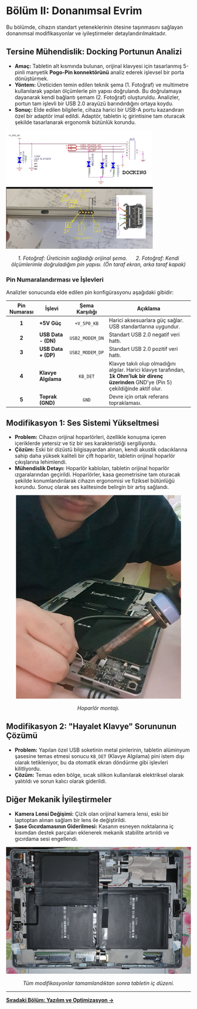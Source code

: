 # Bölüm II: Donanımsal Evrim

Bu bölümde, cihazın standart yeteneklerinin ötesine taşınmasını sağlayan donanımsal modifikasyonlar ve iyileştirmeler detaylandırılmaktadır.

## Tersine Mühendislik: Docking Portunun Analizi

*   **Amaç:** Tabletin alt kısmında bulunan, orijinal klavyesi için tasarlanmış 5-pinli manyetik **Pogo-Pin konnektörünü** analiz ederek işlevsel bir porta dönüştürmek.
*   **Yöntem:** Üreticiden temin edilen teknik şema (1. Fotoğraf) ve multimetre kullanılarak yapılan ölçümlerle pin yapısı doğrulandı. Bu doğrulamaya dayanarak kendi bağlantı şemam (2. Fotoğraf) oluşturuldu. Analizler, portun tam işlevli bir USB 2.0 arayüzü barındırdığını ortaya koydu.
*   **Sonuç:** Elde edilen bilgilerle, cihaza harici bir USB-A portu kazandıran özel bir adaptör imal edildi. Adaptör, tabletin iç girintisine tam oturacak şekilde tasarlanarak ergonomik bütünlük korundu.

<p float="left">
  <img src="../assets/images/thumbnail_pin_belegung_F1T.jpg" width="400" />
  <img src="../assets/images/pin%20diyagram%20tablet.png" width="400" /> 
</p>
<p align="center">
  <i>1. Fotoğraf: Üreticinin sağladığı orijinal şema.      2. Fotoğraf: Kendi ölçümlerimle doğruladığım pin yapısı. (Ön taraf ekran, arka taraf kapak)</i>
</p>

### Pin Numaralandırması ve İşlevleri

Analizler sonucunda elde edilen pin konfigürasyonu aşağıdaki gibidir:

| Pin Numarası | İşlevi                | Şema Karşılığı | Açıklama                                                                |
| :----------: | ------------------- | :------------: | ----------------------------------------------------------------------- |
| **1**        | **+5V Güç**         |  `+V_5P0_KB`   | Harici aksesuarlara güç sağlar. USB standartlarına uygundur.             |
| **2**        | **USB Data - (DN)** | `USB2_MODEM_DN`| Standart USB 2.0 negatif veri hattı.                                    |
| **3**        | **USB Data + (DP)** | `USB2_MODEM_DP`| Standart USB 2.0 pozitif veri hattı.                                    |
| **4**        | **Klavye Algılama** |    `KB_DET`    | Klavye takılı olup olmadığını algılar. Harici klavye tarafından, **1k Ohm'luk bir direnç üzerinden** GND'ye (Pin 5) çekildiğinde aktif olur. |
| **5**        | **Toprak (GND)**    |     `GND`      | Devre için ortak referans topraklaması.                                   |

## Modifikasyon 1: Ses Sistemi Yükseltmesi

*   **Problem:** Cihazın orijinal hoparlörleri, özellikle konuşma içeren içeriklerde yetersiz ve tiz bir ses karakteristiği sergiliyordu.
*   **Çözüm:** Eski bir dizüstü bilgisayardan alınan, kendi akustik odacıklarına sahip daha yüksek kaliteli bir çift hoparlör, tabletin orijinal hoparlör çıkışlarına lehimlendi.
*   **Mühendislik Detayı:** Hoparlör kabloları, tabletin orijinal hoparlör ızgaralarından geçirildi. Hoparlörler, kasa geometrisine tam oturacak şekilde konumlandırılarak cihazın ergonomisi ve fiziksel bütünlüğü korundu. Sonuç olarak ses kalitesinde belirgin bir artış sağlandı.

<p align="center">
  <img src="../assets/images/hoparlor_lehimlerken.jpg" width="450">
</p>
<p align="center">
  <i>Hoparlör montajı.</i>
</p>

## Modifikasyon 2: "Hayalet Klavye" Sorununun Çözümü

*   **Problem:** Yapılan özel USB soketinin metal pinlerinin, tabletin alüminyum şasesine temas etmesi sonucu `KB_DET` (Klavye Algılama) pini istem dışı olarak tetikleniyor, bu da otomatik ekran döndürme gibi işlevleri kilitliyordu.
*   **Çözüm:** Temas eden bölge, sıcak silikon kullanılarak elektriksel olarak yalıtıldı ve sorun kalıcı olarak giderildi.

## Diğer Mekanik İyileştirmeler

*   **Kamera Lensi Değişimi:** Çizik olan orijinal kamera lensi, eski bir laptoptan alınan sağlam bir lens ile değiştirildi.
*   **Şase Gıcırdamasının Giderilmesi:** Kasanın esneyen noktalarına iç kısımdan destek parçaları eklenerek mekanik stabilite artırıldı ve gıcırdama sesi engellendi.

<p align="center">
  <img src="../assets/images/tablet%20modifiye%20edilmiş%20hal%20içi.png">
</p>
<p align="center">
  <i>Tüm modifikasyonlar tamamlandıktan sonra tabletin iç düzeni.</i>
</p>

---
**[Sıradaki Bölüm: Yazılım ve Optimizasyon →](./3_Software_and_Optimization.md)**
